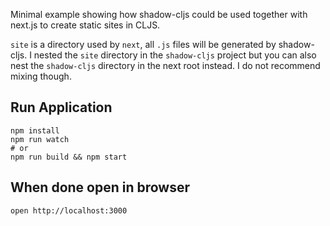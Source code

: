 Minimal example showing how shadow-cljs could be used together with next.js to create static sites in CLJS.

`site` is a directory used by `next`, all `.js` files will be generated by shadow-cljs. I nested the `site` directory in the `shadow-cljs` project but you can also nest the `shadow-cljs` directory in the next root instead. I do not recommend mixing though.

## Run Application

```
npm install
npm run watch 
# or
npm run build && npm start
```

## When done open in browser

```
open http://localhost:3000
```